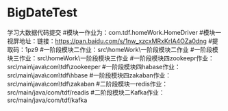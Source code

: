 # BigDateTest
学习大数据代码提交
#模块一作业为：com.tdf.homeWork.HomeDriver 
#模块一视屏地址：链接：https://pan.baidu.com/s/1nw_xzcxMRxKrIA4OZa0dng 
#提取码：1pz9
#一阶段模块二作业：src\homeWork\一阶段模块二作业
#一阶段模块三作业：src\homeWork\一阶段模块三作业
#一阶段模块四zookeepr作业：src\main\java\com\tdf\zookeeper
#一阶段模块四habase作业：src\main\java\com\tdf\hbase
#一阶段模块四zakaban作业：src\main\java\com\tdf\zakaban
#二阶段模块一redis作业：src/main/java/com/tdf/readis
#二阶段模块二Kafka作业：src/main/java/com/tdf/kafka
